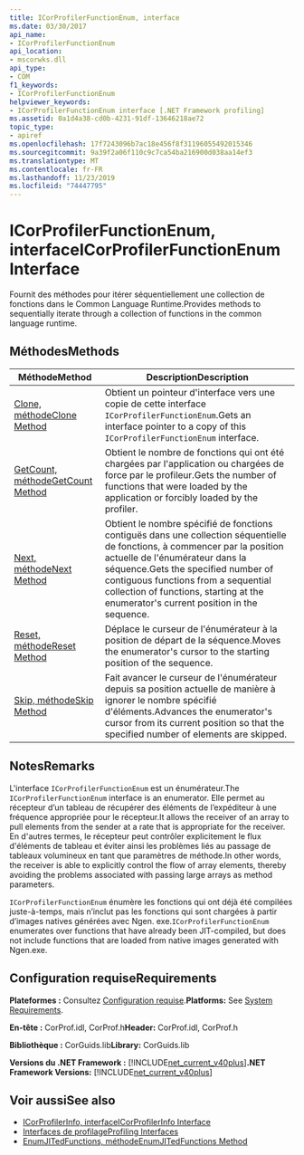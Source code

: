 ```yaml
---
title: ICorProfilerFunctionEnum, interface
ms.date: 03/30/2017
api_name:
- ICorProfilerFunctionEnum
api_location:
- mscorwks.dll
api_type:
- COM
f1_keywords:
- ICorProfilerFunctionEnum
helpviewer_keywords:
- ICorProfilerFunctionEnum interface [.NET Framework profiling]
ms.assetid: 0a1d4a38-cd0b-4231-91df-13646218ae72
topic_type:
- apiref
ms.openlocfilehash: 17f7243096b7ac18e456f8f31196055492015346
ms.sourcegitcommit: 9a39f2a06f110c9c7ca54ba216900d038aa14ef3
ms.translationtype: MT
ms.contentlocale: fr-FR
ms.lasthandoff: 11/23/2019
ms.locfileid: "74447795"
---
```

# <a name="icorprofilerfunctionenum-interface"></a><span data-ttu-id="50374-102">ICorProfilerFunctionEnum, interface</span><span class="sxs-lookup"><span data-stu-id="50374-102">ICorProfilerFunctionEnum Interface</span></span>
<span data-ttu-id="50374-103">Fournit des méthodes pour itérer séquentiellement une collection de fonctions dans le Common Language Runtime.</span><span class="sxs-lookup"><span data-stu-id="50374-103">Provides methods to sequentially iterate through a collection of functions in the common language runtime.</span></span>  
  
## <a name="methods"></a><span data-ttu-id="50374-104">Méthodes</span><span class="sxs-lookup"><span data-stu-id="50374-104">Methods</span></span>  
  
|<span data-ttu-id="50374-105">Méthode</span><span class="sxs-lookup"><span data-stu-id="50374-105">Method</span></span>|<span data-ttu-id="50374-106">Description</span><span class="sxs-lookup"><span data-stu-id="50374-106">Description</span></span>|  
|------------|-----------------|  
|[<span data-ttu-id="50374-107">Clone, méthode</span><span class="sxs-lookup"><span data-stu-id="50374-107">Clone Method</span></span>](../../../../docs/framework/unmanaged-api/profiling/icorprofilerfunctionenum-clone-method.md)|<span data-ttu-id="50374-108">Obtient un pointeur d'interface vers une copie de cette interface `ICorProfilerFunctionEnum`.</span><span class="sxs-lookup"><span data-stu-id="50374-108">Gets an interface pointer to a copy of this `ICorProfilerFunctionEnum` interface.</span></span>|  
|[<span data-ttu-id="50374-109">GetCount, méthode</span><span class="sxs-lookup"><span data-stu-id="50374-109">GetCount Method</span></span>](../../../../docs/framework/unmanaged-api/profiling/icorprofilerfunctionenum-getcount-method.md)|<span data-ttu-id="50374-110">Obtient le nombre de fonctions qui ont été chargées par l'application ou chargées de force par le profileur.</span><span class="sxs-lookup"><span data-stu-id="50374-110">Gets the number of functions that were loaded by the application or forcibly loaded by the profiler.</span></span>|  
|[<span data-ttu-id="50374-111">Next, méthode</span><span class="sxs-lookup"><span data-stu-id="50374-111">Next Method</span></span>](../../../../docs/framework/unmanaged-api/profiling/icorprofilerfunctionenum-next-method.md)|<span data-ttu-id="50374-112">Obtient le nombre spécifié de fonctions contiguës dans une collection séquentielle de fonctions, à commencer par la position actuelle de l'énumérateur dans la séquence.</span><span class="sxs-lookup"><span data-stu-id="50374-112">Gets the specified number of contiguous functions from a sequential collection of functions, starting at the enumerator's current position in the sequence.</span></span>|  
|[<span data-ttu-id="50374-113">Reset, méthode</span><span class="sxs-lookup"><span data-stu-id="50374-113">Reset Method</span></span>](../../../../docs/framework/unmanaged-api/profiling/icorprofilerfunctionenum-reset-method.md)|<span data-ttu-id="50374-114">Déplace le curseur de l'énumérateur à la position de départ de la séquence.</span><span class="sxs-lookup"><span data-stu-id="50374-114">Moves the enumerator's cursor to the starting position of the sequence.</span></span>|  
|[<span data-ttu-id="50374-115">Skip, méthode</span><span class="sxs-lookup"><span data-stu-id="50374-115">Skip Method</span></span>](../../../../docs/framework/unmanaged-api/profiling/icorprofilerfunctionenum-skip-method.md)|<span data-ttu-id="50374-116">Fait avancer le curseur de l'énumérateur depuis sa position actuelle de manière à ignorer le nombre spécifié d'éléments.</span><span class="sxs-lookup"><span data-stu-id="50374-116">Advances the enumerator's cursor from its current position so that the specified number of elements are skipped.</span></span>|  
  
## <a name="remarks"></a><span data-ttu-id="50374-117">Notes</span><span class="sxs-lookup"><span data-stu-id="50374-117">Remarks</span></span>  
 <span data-ttu-id="50374-118">L'interface `ICorProfilerFunctionEnum` est un énumérateur.</span><span class="sxs-lookup"><span data-stu-id="50374-118">The `ICorProfilerFunctionEnum` interface is an enumerator.</span></span> <span data-ttu-id="50374-119">Elle permet au récepteur d’un tableau de récupérer des éléments de l’expéditeur à une fréquence appropriée pour le récepteur.</span><span class="sxs-lookup"><span data-stu-id="50374-119">It allows the receiver of an array to pull elements from the sender at a rate that is appropriate for the receiver.</span></span> <span data-ttu-id="50374-120">En d'autres termes, le récepteur peut contrôler explicitement le flux d'éléments de tableau et éviter ainsi les problèmes liés au passage de tableaux volumineux en tant que paramètres de méthode.</span><span class="sxs-lookup"><span data-stu-id="50374-120">In other words, the receiver is able to explicitly control the flow of array elements, thereby avoiding the problems associated with passing large arrays as method parameters.</span></span>  
  
 <span data-ttu-id="50374-121">`ICorProfilerFunctionEnum` énumère les fonctions qui ont déjà été compilées juste-à-temps, mais n’inclut pas les fonctions qui sont chargées à partir d’images natives générées avec Ngen. exe.</span><span class="sxs-lookup"><span data-stu-id="50374-121">`ICorProfilerFunctionEnum` enumerates over functions that have already been JIT-compiled, but does not include functions that are loaded from native images generated with Ngen.exe.</span></span>  
  
## <a name="requirements"></a><span data-ttu-id="50374-122">Configuration requise</span><span class="sxs-lookup"><span data-stu-id="50374-122">Requirements</span></span>  
 <span data-ttu-id="50374-123">**Plateformes :** Consultez [Configuration requise](../../../../docs/framework/get-started/system-requirements.md).</span><span class="sxs-lookup"><span data-stu-id="50374-123">**Platforms:** See [System Requirements](../../../../docs/framework/get-started/system-requirements.md).</span></span>  
  
 <span data-ttu-id="50374-124">**En-tête :** CorProf.idl, CorProf.h</span><span class="sxs-lookup"><span data-stu-id="50374-124">**Header:** CorProf.idl, CorProf.h</span></span>  
  
 <span data-ttu-id="50374-125">**Bibliothèque :** CorGuids.lib</span><span class="sxs-lookup"><span data-stu-id="50374-125">**Library:** CorGuids.lib</span></span>  
  
 <span data-ttu-id="50374-126">**Versions du .NET Framework :** [!INCLUDE[net_current_v40plus](../../../../includes/net-current-v40plus-md.md)]</span><span class="sxs-lookup"><span data-stu-id="50374-126">**.NET Framework Versions:** [!INCLUDE[net_current_v40plus](../../../../includes/net-current-v40plus-md.md)]</span></span>  
  
## <a name="see-also"></a><span data-ttu-id="50374-127">Voir aussi</span><span class="sxs-lookup"><span data-stu-id="50374-127">See also</span></span>

- [<span data-ttu-id="50374-128">ICorProfilerInfo, interface</span><span class="sxs-lookup"><span data-stu-id="50374-128">ICorProfilerInfo Interface</span></span>](../../../../docs/framework/unmanaged-api/profiling/icorprofilerinfo-interface.md)
- [<span data-ttu-id="50374-129">Interfaces de profilage</span><span class="sxs-lookup"><span data-stu-id="50374-129">Profiling Interfaces</span></span>](../../../../docs/framework/unmanaged-api/profiling/profiling-interfaces.md)
- [<span data-ttu-id="50374-130">EnumJITedFunctions, méthode</span><span class="sxs-lookup"><span data-stu-id="50374-130">EnumJITedFunctions Method</span></span>](../../../../docs/framework/unmanaged-api/profiling/icorprofilerinfo3-enumjitedfunctions-method.md)
